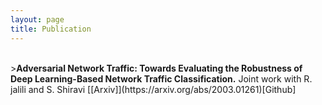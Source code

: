 ```yaml
---
layout: page
title: Publication
---
```


<br>
><b>Adversarial Network Traffic: Towards Evaluating the Robustness of Deep Learning-Based Network Traffic Classification.</b> Joint work with R. jalili and S. Shiravi [[Arxiv]](https://arxiv.org/abs/2003.01261)[Github]<br><br>
